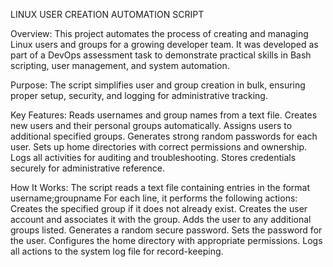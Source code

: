 LINUX USER CREATION AUTOMATION SCRIPT

Overview:
This project automates the process of creating and managing Linux users and groups for a growing developer team.
It was developed as part of a DevOps assessment task to demonstrate practical skills in Bash scripting, user management, and system automation.

Purpose:
The script simplifies user and group creation in bulk, ensuring proper setup, security, and logging for administrative tracking.

Key Features:
Reads usernames and group names from a text file.
Creates new users and their personal groups automatically.
Assigns users to additional specified groups.
Generates strong random passwords for each user.
Sets up home directories with correct permissions and ownership.
Logs all activities for auditing and troubleshooting.
Stores credentials securely for administrative reference.

How It Works:
The script reads a text file containing entries in the format
username;groupname
For each line, it performs the following actions:
Creates the specified group if it does not already exist.
Creates the user account and associates it with the group.
Adds the user to any additional groups listed.
Generates a random secure password.
Sets the password for the user.
Configures the home directory with appropriate permissions.
Logs all actions to the system log file for record-keeping.

